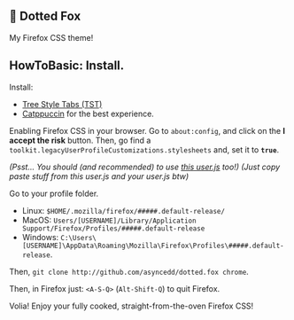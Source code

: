 ## 🦊 Dotted Fox
My Firefox CSS theme!

## HowToBasic: Install.
Install:
- [Tree Style Tabs (TST)](https://addons.mozilla.org/en-US/firefox/addon/tree-style-tab/)
- [Catppuccin](https://github.com/catppuccin/firefox) for the best experience.

Enabling Firefox CSS in your browser.
Go to `about:config`, and click on the **I accept the risk** button.
Then, go find a `toolkit.legacyUserProfileCustomizations.stylesheets` and, set it to **`true`**.

*(Psst... You should (and recommended) to use [this user.js](https://raw.githubusercontent.com/black7375/Firefox-UI-Fix/master/user.js) too!)*
*(Just copy paste stuff from this user.js and your user.js btw)*

Go to your profile folder.
- Linux: `$HOME/.mozilla/firefox/#####.default-release/`
- MacOS: `Users/[USERNAME]/Library/Application Support/Firefox/Profiles/#####.default-release`
- Windows: `C:\Users\[USERNAME]\AppData\Roaming\Mozilla\Firefox\Profiles\#####.default-release`.

Then, `git clone http://github.com/asyncedd/dotted.fox chrome`.

Then, in Firefox just: `<A-S-Q>` (`Alt-Shift-Q`) to quit Firefox.

Volia! Enjoy your fully cooked, straight-from-the-oven Firefox CSS!


